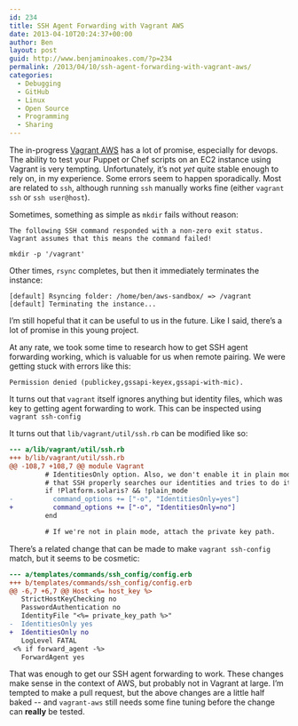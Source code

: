 ```yaml
---
id: 234
title: SSH Agent Forwarding with Vagrant AWS
date: 2013-04-10T20:24:37+00:00
author: Ben
layout: post
guid: http://www.benjaminoakes.com/?p=234
permalink: /2013/04/10/ssh-agent-forwarding-with-vagrant-aws/
categories:
  - Debugging
  - GitHub
  - Linux
  - Open Source
  - Programming
  - Sharing
---
```

The in-progress [Vagrant AWS](https://github.com/mitchellh/vagrant-aws) has a lot of promise, especially for devops. The ability to test your Puppet or Chef scripts on an EC2 instance using Vagrant is very tempting. Unfortunately, it&#8217;s not _yet_ quite stable enough to rely on, in my experience. Some errors seem to happen sporadically. Most are related to `ssh`, although running `ssh` manually works fine (either `vagrant ssh` or `ssh user@host`).

Sometimes, something as simple as `mkdir` fails without reason:

```
The following SSH command responded with a non-zero exit status.
Vagrant assumes that this means the command failed!

mkdir -p '/vagrant'
```

Other times, `rsync` completes, but then it immediately terminates the instance:

```
[default] Rsyncing folder: /home/ben/aws-sandbox/ => /vagrant
[default] Terminating the instance...
```

I&#8217;m still hopeful that it can be useful to us in the future. Like I said, there&#8217;s a lot of promise in this young project.

At any rate, we took some time to research how to get SSH agent forwarding working, which is valuable for us when remote pairing. We were getting stuck with errors like this:

```
Permission denied (publickey,gssapi-keyex,gssapi-with-mic).
```

It turns out that `vagrant` itself ignores anything but identity files, which was key to getting agent forwarding to work. This can be inspected using `vagrant ssh-config`

It turns out that `lib/vagrant/util/ssh.rb` can be modified like so:

```patch
--- a/lib/vagrant/util/ssh.rb
+++ b/lib/vagrant/util/ssh.rb
@@ -108,7 +108,7 @@ module Vagrant
         # IdentitiesOnly option. Also, we don't enable it in plain mode so
         # that SSH properly searches our identities and tries to do it itself.
         if !Platform.solaris? && !plain_mode
-          command_options += ["-o", "IdentitiesOnly=yes"]
+          command_options += ["-o", "IdentitiesOnly=no"]
         end

         # If we're not in plain mode, attach the private key path.
```

There&#8217;s a related change that can be made to make `vagrant ssh-config` match, but it seems to be cosmetic:

```patch
--- a/templates/commands/ssh_config/config.erb
+++ b/templates/commands/ssh_config/config.erb
@@ -6,7 +6,7 @@ Host <%= host_key %>
   StrictHostKeyChecking no
   PasswordAuthentication no
   IdentityFile "<%= private_key_path %>"
-  IdentitiesOnly yes
+  IdentitiesOnly no
   LogLevel FATAL
 <% if forward_agent -%>
   ForwardAgent yes
```

That was enough to get our SSH agent forwarding to work. These changes make sense in the context of AWS, but probably not in Vagrant at large. I&#8217;m tempted to make a pull request, but the above changes are a little half baked -- and `vagrant-aws` still needs some fine tuning before the change can **really** be tested.
